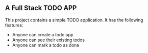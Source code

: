 ## A Full Stack TODO APP 

This project contains a simple TODO application. It has the following features:

- Anyone can create a todo app
- Anyone can see their existing todos
- Anyone can mark a todo as done